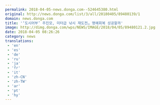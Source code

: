 ```yaml
---
permalink: 2018-04-05-news.donga.com--524645380.html
original: http://news.donga.com/list/3/all/20180405/89480139/1
domain: news.donga.com
title: '‘도시어부’ 주진모, 미터급 낚시 재도전… 명예회복 성공할까'
image: http://dimg.donga.com/wps/NEWS/IMAGE/2018/04/05/89480121.2.jpg
date: 2018-04-05 08:26:26
category: news
translations: 
 - 'en'
 - 'es'
 - 'de'
 - 'ru'
 - 'ja'
 - 'fr'
 - 'it'
 - 'zh-CN'
 - 'zh-TW'
 - 'ar'
 - 'pt'
 - 'hy'
---
```


